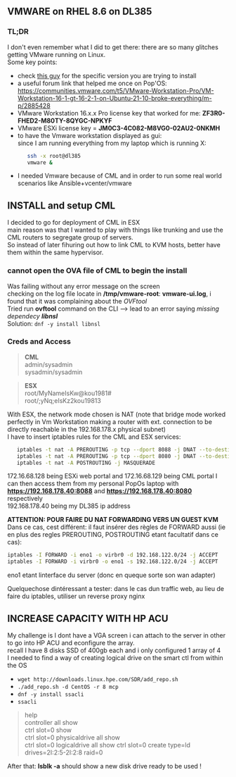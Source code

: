 ## VMWARE on RHEL 8.6 on DL385

### TL;DR
I don't even remember what I did to get there: there are so many glitches getting VMware running on Linux.  
Some key points:  
* check [this guy](https://github.com/mkubecek/vmware-host-modules/) for the specific version you are trying to install
* a useful forum link that helped me once on Pop'OS: https://communities.vmware.com/t5/VMware-Workstation-Pro/VM-Workstation-16-1-gt-16-2-1-on-Ubuntu-21-10-broke-everything/m-p/2885428
* VMware Workstation 16.x.x Pro license key that worked for me: **ZF3R0-FHED2-M80TY-8QYGC-NPKYF**  
* VMware ESXi license key = **JM0C3-4C082-M8VG0-02AU2-0NKMH**  
* to have the Vmware workstation displayed as gui:  
  since I am running everything from my laptop which is running X:  
  ```bash
     ssh -x root@dl385
     vmware &
  ```
 * I needed Vmware because of CML and in order to run some real world scenarios like Ansible+vcenter/vmware   
 
## INSTALL and setup CML

I decided to go for deployment of CML in ESX  
main reason was that I wanted to play with things like trunking and use the CML routers to segregate group of servers.  
So instead of later fihuring out how to link CML to KVM hosts, better have them within the same hypervisor.  

### cannot open the OVA file of CML to begin the install 
Was failing without any error message on the screen  
checking on the log file locate in **/tmp/vmware-root**: **vmware-ui.log**, i found that it was complaining about the *OVFtool*  
Tried run **ovftool** command on the CLI --> lead to an error saying *missing dependecy **libnsl***  
Solution:
`dnf -y install libnsl`   

### Creds and Access
>**CML**  
> admin/sysadmin  
> sysadmin/sysadmin

>**ESX**  
> root/MyNameIsKw@kou1981#  
> root/;yNq;eIsKz2kou19813  

With ESX, the network mode chosen is NAT (note that bridge mode worked perfectly in Vm Workstation making a router with ext. connection to be directly reachable in the 192.168.178.x physical subnet)  
I have to insert iptables rules for the CML and ESX services:  
```bash
   iptables -t nat -A PREROUTING -p tcp --dport 8088 -j DNAT --to-destination 172.16.68.128:443  
   iptables -t nat -A PREROUTING -p tcp --dport 8080 -j DNAT --to-destination 172.16.68.129:443
   iptables -t nat -A POSTROUTING -j MASQUERADE 
```
172.16.68.128 being ESXi web portal and 172.16.68.129 being CML portal 
I can then access them from my personal PopOs laptop with **https://192.168.178.40:8088** and **https://192.168.178.40:8080** respectively  
192.168.178.40 being my DL385 ip address  

**ATTENTION: POUR FAIRE DU NAT FORWARDING VERS UN GUEST KVM**  
Dans ce cas, cest différent: il faut insérer des règles de FORWARD aussi (ie en plus des regles PREROUTING, POSTROUTING etant facultatif dans ce cas):  
```bash
iptables -I FORWARD -i eno1 -o virbr0 -d 192.168.122.0/24 -j ACCEPT
iptables -I FORWARD -i virbr0 -o eno1 -s 192.168.122.0/24 -j ACCEPT
```
eno1 etant linterface du server (donc en queque sorte son wan adapter)  

Quelquechose dintéressant a tester: dans le cas dun traffic web, au lieu de faire du iptables, utiliser un reverse proxy nginx  


## INCREASE CAPACITY WITH HP ACU  
My challenge is I dont have a VGA screen i can attach to the server in other to go into HP ACU and econfigure the array.  
recall I have 8 disks SSD of 400gb each and i only configured 1 array of 4  
I needed to find a way of creating logical drive on the smart ctl from within the OS  
* `wget http://downloads.linux.hpe.com/SDR/add_repo.sh`  
* `./add_repo.sh -d CentOS -r 8 mcp`  
* `dnf -y install ssacli` 
* `ssacli` 
> help  
> controller all show  
> ctrl slot=0 show  
> ctrl slot=0 physicaldrive all show  
> ctrl slot=0 logicaldrive all show 
> ctrl slot=0 create type=ld drives=2I:2:5-2I:2:8 raid=0  

After that: **lsblk -a** should show a new disk drive ready to be used !  





